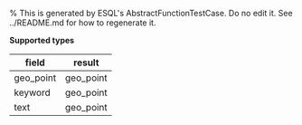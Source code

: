 % This is generated by ESQL's AbstractFunctionTestCase. Do no edit it. See ../README.md for how to regenerate it.

**Supported types**

| field | result |
| --- | --- |
| geo_point | geo_point |
| keyword | geo_point |
| text | geo_point |

